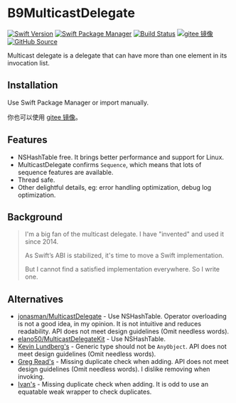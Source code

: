 # B9MulticastDelegate

[![Swift Version](https://img.shields.io/badge/Swift-5.3+-EE5533.svg?style=flat-square)](https://swift.org)
[![Swift Package Manager](https://img.shields.io/badge/spm-compatible-EE5533.svg?style=flat-square)](https://swift.org/package-manager)
[![Build Status](https://img.shields.io/github/workflow/status/b9swift/MulticastDelegate/Swift?style=flat-square&colorA=333333&colorB=EE5533)](https://github.com/b9swift/MulticastDelegate/actions)
[![gitee 镜像](https://img.shields.io/badge/%E9%95%9C%E5%83%8F-gitee-C61E22.svg?style=flat-square)](https://gitee.com/b9swift/MulticastDelegate)
[![GitHub Source](https://img.shields.io/badge/Source-GitHub-24292F.svg?style=flat-square)](https://github.com/b9swift/MulticastDelegate)

Multicast delegate is a delegate that can have more than one element in its invocation list.

## Installation

Use Swift Package Manager or import manually.

你也可以使用 [gitee 镜像](https://gitee.com/b9swift/MulticastDelegate)。

## Features

- NSHashTable free. It brings better performance and support for Linux.
- MulticastDelegate confirms `Sequence`, which means that lots of sequence features are available.
- Thread safe.
- Other delightful details, eg: error handling optimization, debug log optimization.

## Background

> I'm a big fan of the multicast delegate. I have "invented" and used it since 2014.
>
> As Swift’s ABI is stabilized, it's time to move a Swift implementation.
>
> But I cannot find a satisfied implementation everywhere. So I write one.

## Alternatives

- [jonasman/MulticastDelegate](https://github.com/jonasman/MulticastDelegate) - Use NSHashTable. Operator overloading is not a good idea, in my opinion. It is not intuitive and reduces readability. API does not meet design guidelines (Omit needless words).
- [elano50/MulticastDelegateKit](https://github.com/elano50/MulticastDelegateKit) - Use NSHashTable.
- [Kevin Lundberg's](https://www.klundberg.com/blog/notifying-many-delegates-at-once-with-multicast-delegates/) - Generic type should not be `AnyObject`. API does not meet design guidelines (Omit needless words).
- [Greg Read's](http://www.gregread.com/2016/02/23/multicast-delegates-in-swift/) - Missing duplicate check when adding. API does not meet design guidelines (Omit needless words). I dislike removing when invoking.
- [Ivan's](https://medium.com/@ivan_m/multicast-on-swift-3-and-mvvm-c-ff74ce802bcc) - Missing duplicate check when adding. It is odd to use an equatable weak wrapper to check duplicates.
